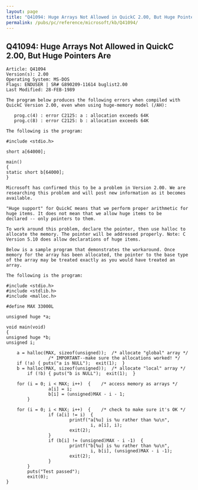 ```yaml
---
layout: page
title: "Q41094: Huge Arrays Not Allowed in QuickC 2.00, But Huge Pointers Are"
permalink: /pubs/pc/reference/microsoft/kb/Q41094/
---
```


## Q41094: Huge Arrays Not Allowed in QuickC 2.00, But Huge Pointers Are

	Article: Q41094
	Version(s): 2.00
	Operating System: MS-DOS
	Flags: ENDUSER | SR# G890209-11614 buglist2.00
	Last Modified: 28-FEB-1989
	
	The program below produces the following errors when compiled with
	QuickC Version 2.00, even when using huge-memory model (/AH):
	
	   prog.c(4) : error C2125: a : allocation exceeds 64K
	   prog.c(8) : error C2125: b : allocation exceeds 64K
	
	The following is the program:
	
	#include <stdio.h>
	
	short a[64000];
	
	main()
	{
	static short b[64000];
	}
	
	Microsoft has confirmed this to be a problem in Version 2.00. We are
	researching this problem and will post new information as it becomes
	available.
	
	"Huge support" for QuickC means that we perform proper arithmetic for
	huge items. It does not mean that we allow huge items to be
	declared -- only pointers to them.
	
	To work around this problem, declare the pointer, then use halloc to
	allocate the memory. The pointer will be addressed properly. Note: C
	Version 5.10 does allow declarations of huge items.
	
	Below is a sample program that demonstrates the workaround. Once
	memory for the array has been allocated, the pointer to the base type
	of the array may be treated exactly as you would have treated an
	array.
	
	The following is the program:
	
	#include <stdio.h>
	#include <stdlib.h>
	#include <malloc.h>
	
	#define MAX 33000L
	
	unsigned huge *a;
	
	void main(void)
	{
	unsigned huge *b;
	unsigned i;
	
	    a = halloc(MAX, sizeof(unsigned));  /* allocate "global" array */
	                /* IMPORTANT--make sure the allocations worked! */
	    if (!a) { puts("a is NULL");  exit(1);  }
	    b = halloc(MAX, sizeof(unsigned));  /* allocate "local" array */
	        if (!b) { puts("b is NULL");  exit(1);  }
	
	    for (i = 0; i < MAX; i++)  {    /* access memory as arrays */
	                a[i] = i;
	                b[i] = (unsigned)MAX - i - 1;
	        }
	
	    for (i = 0; i < MAX; i++)  {    /* check to make sure it's OK */
	                if (a[i] != i)  {
	                        printf("a[%u] is %u rather than %u\n",
	                                i, a[i], i);
	                        exit(2);
	                }
	                if (b[i] != (unsigned)MAX - i -1)  {
	                        printf("b[%u] is %u rather than %u\n",
	                                i, b[i], (unsigned)MAX - i -1);
	                        exit(2);
	                }
	        }
	        puts("Test passed");
	        exit(0);
	}
